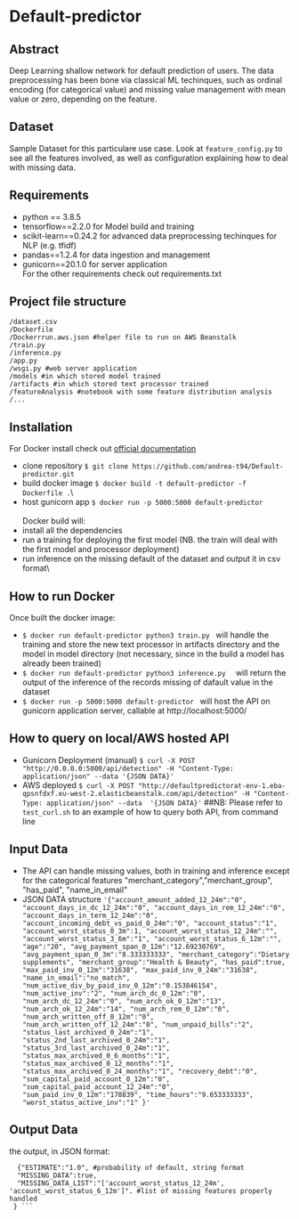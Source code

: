 # Default-predictor

## Abstract
Deep Learning shallow network for default prediction of users. The data preprocessing has been bone via classical ML techinques, such as ordinal encoding (for categorical value) and missing value management with mean value or zero, depending on the feature.

## Dataset
Sample Dataset for this particulare use case. Look at ```feature_config.py``` to see all the features involved, as well as configuration explaining how to deal with missing data.

## Requirements
- python == 3.8.5
- tensorflow==2.2.0 for Model build and training
- scikit-learn==0.24.2 for advanced data preprocessing techinques for NLP (e.g. tfidf)
- pandas==1.2.4 for data ingestion and management
- gunicorn==20.1.0 for server application \
For the other requirements check out requirements.txt

## Project file structure

```
/dataset.csv
/Dockerfile
/Dockerrrun.aws.json #helper file to run on AWS Beanstalk
/train.py
/inference.py
/app.py
/wsgi.py #web server application
/models #in which stored model trained
/artifacts #in which stored text processor trained
/featureAnalysis #notebook with some feature distribution analysis
/...
```

## Installation
For Docker install check out [official documentation](https://docs.docker.com/get-docker/)
- clone repository ```
$ git clone https://github.com/andrea-t94/Default-predictor.git ```
- build docker image ```
$ docker build -t default-predictor -f Dockerfile . ```\
- host gunicorn app ```
$ docker run -p 5000:5000 default-predictor ```\
\
Docker build will:
- install all the dependencies
- run a training for deploying the first model (NB. the train will deal with the first model and processor deployment)
- run inference on the missing default of the dataset and output it in csv format\

## How to run Docker
Once built the docker image:
- ```$ docker run default-predictor python3 train.py ``` will handle the training and store the new text processor in artifacts directory and the model in model directory (not necessary, since in the build a model has already been trained)
- ```$ docker run default-predictor python3 inference.py  ``` will return the output of the inference of the records missing of dafault value in the dataset
- ```$ docker run -p 5000:5000 default-predictor ``` will host the API on gunicorn application server, callable at http://localhost:5000/

## How to query on local/AWS hosted API
- Gunicorn Deployment (manual) ``` $ curl -X POST "http://0.0.0.0:5000/api/detection" -H "Content-Type: application/json" --data '{JSON DATA}' ```
- AWS deployed ``` $ curl -X POST "http://defaultpredictorat-env-1.eba-qpsnfdxf.eu-west-2.elasticbeanstalk.com/api/detection" -H "Content-Type: application/json" --data  '{JSON DATA}' ```
##NB: Please refer to ``` test_curl.sh ``` to an example of how to query both API, from command line

## Input Data
- The API can handle missing values, both in training and inference except for the categorical features  "merchant_category","merchant_group", "has_paid", "name_in_email"
- JSON DATA structure ``` '{"account_amount_added_12_24m":"0",
 "account_days_in_dc_12_24m":"0",
 "account_days_in_rem_12_24m":"0",
 "account_days_in_term_12_24m":"0",
 "account_incoming_debt_vs_paid_0_24m":"0",
 "account_status":"1",
 "account_worst_status_0_3m":1,
 "account_worst_status_12_24m":"",
 "account_worst_status_3_6m":"1",
 "account_worst_status_6_12m":"",
 "age":"20",
 "avg_payment_span_0_12m":"12.69230769",
 "avg_payment_span_0_3m":"8.333333333",
 "merchant_category":"Dietary supplements",
 "merchant_group":"Health & Beauty",
 "has_paid":true,
 "max_paid_inv_0_12m":"31638",
 "max_paid_inv_0_24m":"31638",
 "name_in_email":"no_match",
 "num_active_div_by_paid_inv_0_12m":"0.153846154",
 "num_active_inv":"2",
 "num_arch_dc_0_12m":"0",
 "num_arch_dc_12_24m":"0",
 "num_arch_ok_0_12m":"13",
 "num_arch_ok_12_24m":"14",
 "num_arch_rem_0_12m":"0",
 "num_arch_written_off_0_12m":"0",
 "num_arch_written_off_12_24m":"0",
 "num_unpaid_bills":"2",
 "status_last_archived_0_24m":"1",
 "status_2nd_last_archived_0_24m":"1",
 "status_3rd_last_archived_0_24m":"1",
 "status_max_archived_0_6_months":"1",
 "status_max_archived_0_12_months":"1",
 "status_max_archived_0_24_months":"1",
 "recovery_debt":"0",
 "sum_capital_paid_account_0_12m":"0",
 "sum_capital_paid_account_12_24m":"0",
 "sum_paid_inv_0_12m":"178839",
 "time_hours":"9.653333333",
 "worst_status_active_inv":"1"
 }' ```

## Output Data
the output, in JSON format:
``` {"message":
  {"ESTIMATE":"1.0", #probability of default, string format
  "MISSING_DATA":true,
  "MISSING_DATA_LIST":"['account_worst_status_12_24m', 'account_worst_status_6_12m']". #list of missing features properly handled
 } ```
 
